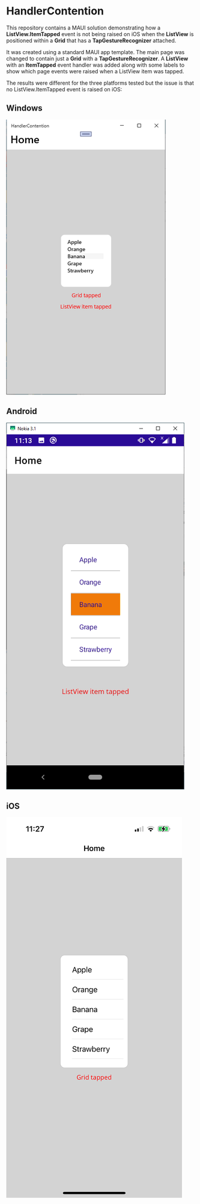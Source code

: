 # HandlerContention

This repository contains a MAUI solution demonstrating how a **ListView.ItemTapped** event is not being raised on iOS when the **ListView** is positioned within a **Grid** that has a **TapGestureRecognizer** attached.

It was created using a standard MAUI app template.  The main page was changed to contain just a **Grid** with a **TapGestureRecognizer**.  A **ListView** with an **ItemTapped** event handler was added along with some labels to show which page events were raised when a ListView item was tapped.

The results were different for the three platforms tested but the issue is that no ListView.ItemTapped event is raised on iOS:

## Windows

![WinUI](WinUI.png)

## Android

![Android](Android.png)

## iOS
![iOS](iOS.png)
